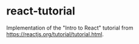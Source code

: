 # react-tutorial
Implementation of the "Intro to React" tutorial from https://reactjs.org/tutorial/tutorial.html.
